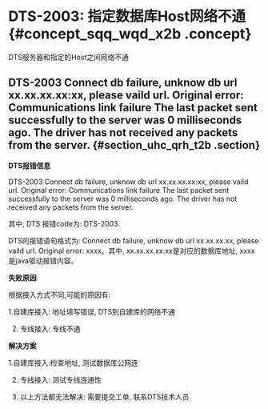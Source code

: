# DTS-2003: 指定数据库Host网络不通 {#concept_sqq_wqd_x2b .concept}

DTS服务器和指定的Host之间网络不通

## DTS-2003 Connect db failure, unknow db url xx.xx.xx.xx:xx, please vaild url. Original error: Communications link failure The last packet sent successfully to the server was 0 milliseconds ago. The driver has not received any packets from the server. {#section_uhc_qrh_t2b .section}

**DTS报错信息**

DTS-2003 Connect db failure, unknow db url xx.xx.xx.xx:xx, please vaild url. Original error: Communications link failure The last packet sent successfully to the server was 0 milliseconds ago. The driver has not received any packets from the server.

其中, DTS 报错code为: DTS-2003.

DTS的报错语句格式为: Connect db failure, unknow db url xx.xx.xx.xx, please vaild url. Original error: xxxx。其中, xx.xx.xx.xx:xx是对应的数据库地址, xxxx 是java驱动报错内容。

**失败原因**

根据接入方式不同,可能的原因有:

1.自建库接入: 地址填写错误, DTS到自建库的网络不通

2. 专线接入: 专线不通

**解决方案**

1.自建库接入:检查地址, 测试数据库公网连

2. 专线接入: 测试专线连通性

3. 以上方法都无法解决: 需要提交工单, 联系DTS技术人员

